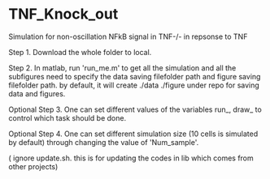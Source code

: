 # TNF_Knock_out
Simulation for non-oscillation NFkB signal in TNF-/- in repsonse to TNF

Step 1. Download the whole folder to local.

Step 2. In matlab, run 'run_me.m' to get all the simulation and all the subfigures need to specify the data saving filefolder path and figure saving filefolder path. by default, it will create ./data ./figure under repo for saving data and figures.

Optional Step 3. One can set different values of the variables run_, draw_ to control which task should be done.

Optional Step 4. One can set different simulation size (10 cells is simulated by default) through changing the value of 'Num_sample'.

( ignore update.sh. this is for updating the codes in lib which comes from other projects)
